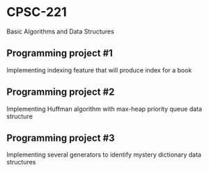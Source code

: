 # CPSC-221
Basic Algorithms and Data Structures
<br>
## Programming project #1
Implementing indexing feature that will produce index for a book

## Programming project #2
Implementing Huffman algorithm with max-heap priority queue data structure

## Programming project #3
Implementing several generators to identify mystery dictionary data structures
